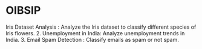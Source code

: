 # OIBSIP
Iris Dataset Analysis : Analyze the Iris dataset to classify different species of Iris flowers. 
2. Unemployment in India: Analyze unemployment trends in India. 
3. Email Spam Detection : Classify emails as spam or not spam.
